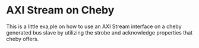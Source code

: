 # AXI Stream on Cheby

This is a little exa,ple on how to use an AXI Stream interface on a cheby generated bus slave by utilizing the strobe and
acknowledge properties that cheby offers.
